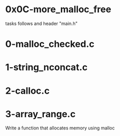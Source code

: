 # 0x0C-more_malloc_free
tasks follows and header "main.h"
# 0-malloc_checked.c
# 1-string_nconcat.c
# 2-calloc.c
# 3-array_range.c
Write a function that allocates memory using malloc
